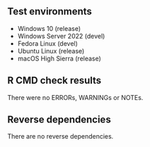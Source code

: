 
## Test environments

* Windows 10 (release)
* Windows Server 2022 (devel)
* Fedora Linux (devel)
* Ubuntu Linux (release)
* macOS High Sierra (release)

## R CMD check results
There were no ERRORs, WARNINGs or NOTEs.

## Reverse dependencies
There are no reverse dependencies.

